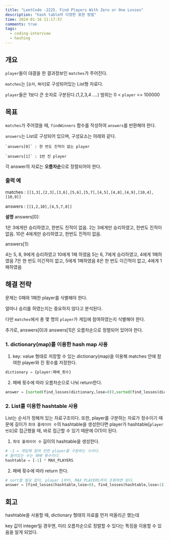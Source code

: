 ```yaml
---
title: "LeetCode -2225. Find Players With Zero or One Losses"
description: "hash table의 다양한 표현 방법"
time: 2024-01-16 11:17:57
comments: true
tags:
  - coding-interview
  - hashing
---
```


## 개요

`player`들이 대결을 한 결과정보인 `matches`가 주어진다.

`matches`는 [`승자`, `패자`]로 구성되어있는 List형 자료다.

`player`들은 1보다 큰 숫자로 구분된다.(1,2,3,4 ....) 범위는 0 < `player` <= 100000

## 목표

`matches`가 주어졌을 때, `findWinners` 함수를 작성하여 `answers`를 반환해야 한다.

`answers`는 List로 구성되어 있으며, 구성요소는 아래와 같다.

```
`answers[0]` : 한 번도 진적이 없는 player

`answers[1]` : 1번 진 player
```

각 answer의 자료는 **오름차순**으로 정렬되어야 한다.

### 출력 예

matches : `[[1,3],[2,3],[3,6],[5,6],[5,7],[4,5],[4,8],[4,9],[10,4],[10,9]]`

answers : `[[1,2,10],[4,5,7,8]]`

**설명**
answers[0]:

1은 3에게만 승리하였고, 한번도 진적이 없음.
2는 3에게만 승리하였고, 한번도 진적이 없음.
10은 4에게만 승리하였고, 한번도 진적이 없음.

answers[1]:

4는 5, 8, 9에게 승리하였고 10에게 1패 하였음
5는 6, 7에게 승리하였고, 4에게 1패하였음
7은 한 번도 이긴적이 없고, 5에게 1패하였음
8은 한 번도 이긴적이 없고, 4에게 1패하였음

## 해결 전략

문제는 0패와 1패한 player를 식별해야 한다.

얼마나 승리를 하였는지는 중요하지 않다고 분석된다.

다만 `matches`에서 총 몇 명의 `player`가 게임에 참여하였는지 식별해야 한다.

추가로, answers[0]과 answers[1]은 오름차순으로 정렬되어 있어야 한다.

### 1. dictionary(map)를 이용한 hash map 사용

1. key: value 형태로 저장할 수 있는 dictionary(map)을 이용해 matches 안에 참여한 player와 진 횟수를 저장한다.

``` python
dictionary = {player:패배_횟수}
```

2. 패배 횟수에 따라 오름차순으로 나눠 return한다.

``` python
answer = [sorted(find_losses(dictionary,lose=0)),sorted(find_losses(dictionary,lose=1))]
```

### 2. List를 이용한 hashtable 사용

List는 순서가 정해저 있는 자료구조이다. 또한, player를 구분하는 자료가 정수이기 때문에 길이가 `최대 플레이어 수`의 hashtable을 생성한다면 player가 hashtable[`player 번호`]로 접근했을 때, 바로 접근할 수 있기 때문에 O(1)이 된다.

1. `최대 플레이어 수` 길이의 hashtable을 생성한다.

``` python
# -1 = 게임에 참여 안한 player를 구분하는 수이다.
# 들어있는 수는 패배 횟수이다.
hashtable = [-1] * MAX_PLAYERS
```

2. 패배 횟수에 따라 return 한다.

``` python
# sort할 필요 없이, player 1부터, MAX_PLAYERS까지 조회하면 된다.
answer = [find_losses(hashtable,lose=0), find_losses(hashtable,lose=1)]
```

## 회고

hashtable을 사용할 때, dictionary 형태의 자료를 먼저 떠올리곤 했는데

key 값이 integer일 경우엔, 미리 오름차순으로 정렬할 수 있다는 특징을 이용할 수 있음을 알게 되었다.